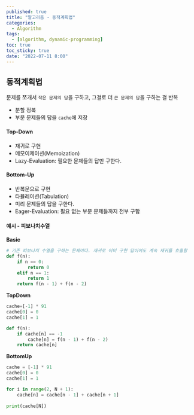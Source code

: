 ```yaml
---
published: true
title: "알고리즘 - 동적계획법"
categories:
  - Algorithm
tags:
  - [algorithm, dynamic-programming]
toc: true
toc_sticky: true
date: "2022-07-11 8:00"
---
```


## 동적계획법

문제를 쪼개서 `작은 문제의 답`을 구하고, 그걸로 더 `큰 문제의 답`을 구하는 걸 반복

* 분할 정복
* 부분 문제들의 답을 `cache`에 저장

#### Top-Down

* 재귀로 구현
* 메모이제이션(Memoization)
* Lazy-Evaluation: 필요한 문제들의 답만 구한다.

#### Bottom-Up

* 반복문으로 구현
* 타뷸레이션(Tabulation)
* 미리 문제들의 답을 구한다. 
* Eager-Evaluation: 필요 없는 부분 문제들까지 전부 구함

#### 예시 - 피보나치수열

**Basic**

```python
# 기존 피보나치 수열을 구하는 문제이다. 재귀로 이미 구한 답이여도 계속 재귀를 호출함
def f(n):
    if n == 0:
        return 0
    elif n == 1:
        return 1
    return f(n - 1) + f(n - 2)
```

**TopDown**

```python
cache=[-1] * 91
cache[0] = 0
cache[1] = 1

def f(n):
    if cache[n] == -1
        cache[n] = f(n - 1) + f(n - 2)
    return cache[n]
```

**BottomUp**

```python
cache = [-1] * 91
cache[0] = 0
cache[1] = 1

for i in range(2, N + 1):
    cache[n] = cache[n - 1] + cache[n + 1]
    
print(cache[N])
```
